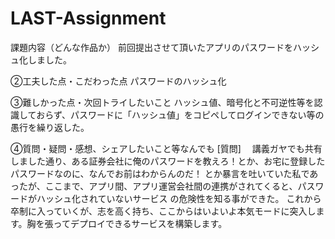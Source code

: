 # LAST-Assignment
課題内容（どんな作品か） 前回提出させて頂いたアプリのパスワードをハッシュ化しました。

②工夫した点・こだわった点 
パスワードのハッシュ化

③難しかった点・次回トライしたいこと
ハッシュ値、暗号化と不可逆性等を認識しておらず、パスワードに「ハッシュ値」をコピペしてログインできない等の愚行を繰り返した。

④質問・疑問・感想、シェアしたいこと等なんでも [質問]　
講義ガヤでも共有しました通り、ある証券会社に俺のパスワードを教えろ！とか、お宅に登録したパスワードなのに、なんでお前はわからんのだ！
とか暴言を吐いていた私であったが、ここまで、アプリ間、アプリ運営会社間の連携がされてくると、パスワードがハッシュ化されていないサービス
の危険性を知る事ができた。
これから卒制に入っていくが、志を高く持ち、ここからはいよいよ本気モードに突入します。胸を張ってデプロイできるサービスを構築します。
